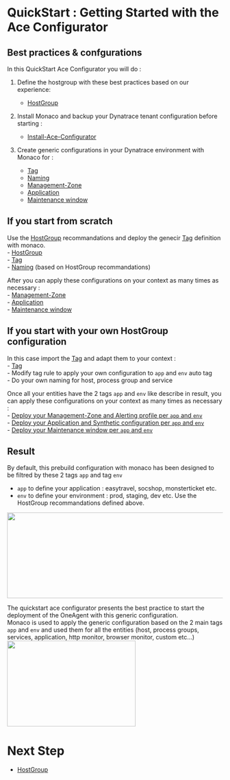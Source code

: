 # QuickStart : Getting Started with the Ace Configurator 

## Best practices & confgurations
In this QuickStart Ace Configurator you will do : 

1) Define the hostgroup with these best practices based on our experience:    
      - [HostGroup](/HostGroup)  

2) Install Monaco and backup your Dynatrace tenant configuration before starting :  
      - [Install-Ace-Configurator](/Install-Ace-Configurator)

3) Create generic configurations in your Dynatrace environment with Monaco for :   
      - [Tag](/Tag)  
      - [Naming](/Naming) 
      - [Management-Zone](/Management-Zone)
      - [Application](/Application)  
      - [Maintenance window](/Maintenance-Window)  

## If you start from scratch 

Use the [HostGroup](/HostGroup) recommandations and deploy the genecir [Tag](/Tag) definition with monaco.   
    - [HostGroup](/HostGroup)  
    - [Tag](/Tag)  
    - [Naming](/Naming) (based on HostGroup recommandations) 
    
After you can apply these configurations on your context as many times as necessary :  
    - [Management-Zone](/Management-Zone)  
    - [Application](/Application)  
    - [Maintenance window](/Maintenance-Window)  

## If you start with your own HostGroup configuration 

In this case import the [Tag](/Tag) and adapt them to your context :   
    - [Tag](/Tag)  
    - Modify tag rule to apply your own configuration to `app` and `env` auto tag  
    - Do your own naming for host, process group and service  

Once all your entities have the 2 tags `app` and `env` like describe in result, you can apply these configurations on your context as many times as necessary :  
    - [Deploy your Management-Zone and Alerting profile  per `app` and `env`](/Management-Zone)  
    - [Deploy your Application and Synthetic configuration per `app` and `env`](/Application)  
    - [Deploy your Maintenance window  per `app` and `env`](/Maintenance-Window)  


## Result

By default, this prebuild configuration with monaco has been designed to be filtred by these 2 tags `app` and tag `env` 
   - `app` to define your application : easytravel, socshop, monsterticket etc.  
   - `env` to define your environment : prod, staging, dev etc. 
Use the HostGroup recommandations defined above. 
 <img src="https://user-images.githubusercontent.com/40337213/119023814-af310d00-b9a2-11eb-8fe8-e83b6b53fc4e.png" width="600" height="200">
    
The quickstart ace configurator presents the best practice to start the deployment of the OneAgent with this generic configuration.  
Monaco is used to apply the generic configuration based on the 2 main tags `app` and `env` and used them for all the entities (host, process groups, services, application, http monitor, browser monitor, custom etc...)  
 <img src="https://user-images.githubusercontent.com/40337213/119873392-c8970380-bf24-11eb-9716-acf50d1cbe09.png" width="300" height="200">


# Next Step

 - [HostGroup](/HostGroup)  



